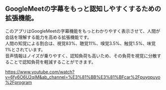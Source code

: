 ## GoogleMeetの字幕をもっと認知しやすくするための拡張機能。  

このアプリはGoogleMeetの字幕機能をもっとわかりやすく表示させて、人間が会話を理解する能力を高める拡張機能です。  
人間の知覚による割合は、視覚83%、聴覚11%、嗅覚3.5%、触覚1.5%、味覚1%とされています。  
音声情報はノイズが乗りやすく、認知負荷も高いため、その負荷を視覚に分散することで認知負荷を軽減することができます。  

https://www.youtube.com/watch?v=6fy6O6U2qiM&ab_channel=%E3%81%BB%E3%81%BFcar%2Fpuyopuyo%2Fprogram
